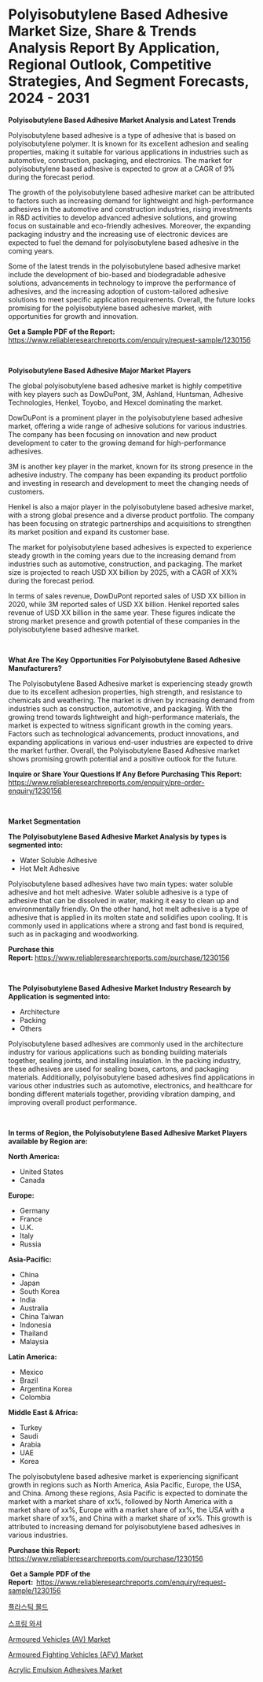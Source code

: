 <p><h1>Polyisobutylene Based Adhesive Market Size, Share & Trends Analysis Report By Application, Regional Outlook, Competitive Strategies, And Segment Forecasts, 2024 - 2031</h1></p><p><strong>Polyisobutylene Based Adhesive Market Analysis and Latest Trends</strong></p>
<p><p>Polyisobutylene based adhesive is a type of adhesive that is based on polyisobutylene polymer. It is known for its excellent adhesion and sealing properties, making it suitable for various applications in industries such as automotive, construction, packaging, and electronics. The market for polyisobutylene based adhesive is expected to grow at a CAGR of 9% during the forecast period.</p><p>The growth of the polyisobutylene based adhesive market can be attributed to factors such as increasing demand for lightweight and high-performance adhesives in the automotive and construction industries, rising investments in R&D activities to develop advanced adhesive solutions, and growing focus on sustainable and eco-friendly adhesives. Moreover, the expanding packaging industry and the increasing use of electronic devices are expected to fuel the demand for polyisobutylene based adhesive in the coming years.</p><p>Some of the latest trends in the polyisobutylene based adhesive market include the development of bio-based and biodegradable adhesive solutions, advancements in technology to improve the performance of adhesives, and the increasing adoption of custom-tailored adhesive solutions to meet specific application requirements. Overall, the future looks promising for the polyisobutylene based adhesive market, with opportunities for growth and innovation.</p></p>
<p><strong>Get a Sample PDF of the Report:&nbsp;</strong> <a href="https://www.reliableresearchreports.com/enquiry/request-sample/1230156">https://www.reliableresearchreports.com/enquiry/request-sample/1230156</a></p>
<p>&nbsp;</p>
<p><strong>Polyisobutylene Based Adhesive Major Market Players</strong></p>
<p><p>The global polyisobutylene based adhesive market is highly competitive with key players such as DowDuPont, 3M, Ashland, Huntsman, Adhesive Technologies, Henkel, Toyobo, and Hexcel dominating the market.</p><p>DowDuPont is a prominent player in the polyisobutylene based adhesive market, offering a wide range of adhesive solutions for various industries. The company has been focusing on innovation and new product development to cater to the growing demand for high-performance adhesives.</p><p>3M is another key player in the market, known for its strong presence in the adhesive industry. The company has been expanding its product portfolio and investing in research and development to meet the changing needs of customers.</p><p>Henkel is also a major player in the polyisobutylene based adhesive market, with a strong global presence and a diverse product portfolio. The company has been focusing on strategic partnerships and acquisitions to strengthen its market position and expand its customer base.</p><p>The market for polyisobutylene based adhesives is expected to experience steady growth in the coming years due to the increasing demand from industries such as automotive, construction, and packaging. The market size is projected to reach USD XX billion by 2025, with a CAGR of XX% during the forecast period.</p><p>In terms of sales revenue, DowDuPont reported sales of USD XX billion in 2020, while 3M reported sales of USD XX billion. Henkel reported sales revenue of USD XX billion in the same year. These figures indicate the strong market presence and growth potential of these companies in the polyisobutylene based adhesive market.</p></p>
<p>&nbsp;</p>
<p><strong>What Are The Key Opportunities For Polyisobutylene Based Adhesive Manufacturers?</strong></p>
<p><p>The Polyisobutylene Based Adhesive market is experiencing steady growth due to its excellent adhesion properties, high strength, and resistance to chemicals and weathering. The market is driven by increasing demand from industries such as construction, automotive, and packaging. With the growing trend towards lightweight and high-performance materials, the market is expected to witness significant growth in the coming years. Factors such as technological advancements, product innovations, and expanding applications in various end-user industries are expected to drive the market further. Overall, the Polyisobutylene Based Adhesive market shows promising growth potential and a positive outlook for the future.</p></p>
<p><strong>Inquire or Share Your Questions If Any Before Purchasing This Report:</strong> <a href="https://www.reliableresearchreports.com/enquiry/pre-order-enquiry/1230156">https://www.reliableresearchreports.com/enquiry/pre-order-enquiry/1230156</a></p>
<p>&nbsp;</p>
<p><strong>Market Segmentation</strong></p>
<p><strong>The Polyisobutylene Based Adhesive Market Analysis by types is segmented into:</strong></p>
<p><ul><li>Water Soluble Adhesive</li><li>Hot Melt Adhesive</li></ul></p>
<p><p>Polyisobutylene based adhesives have two main types: water soluble adhesive and hot melt adhesive. Water soluble adhesive is a type of adhesive that can be dissolved in water, making it easy to clean up and environmentally friendly. On the other hand, hot melt adhesive is a type of adhesive that is applied in its molten state and solidifies upon cooling. It is commonly used in applications where a strong and fast bond is required, such as in packaging and woodworking.</p></p>
<p><strong>Purchase this Report:&nbsp;</strong><a href="https://www.reliableresearchreports.com/purchase/1230156">https://www.reliableresearchreports.com/purchase/1230156</a></p>
<p>&nbsp;</p>
<p><strong>The Polyisobutylene Based Adhesive Market Industry Research by Application is segmented into:</strong></p>
<p><ul><li>Architecture</li><li>Packing</li><li>Others</li></ul></p>
<p><p>Polyisobutylene based adhesives are commonly used in the architecture industry for various applications such as bonding building materials together, sealing joints, and installing insulation. In the packing industry, these adhesives are used for sealing boxes, cartons, and packaging materials. Additionally, polyisobutylene based adhesives find applications in various other industries such as automotive, electronics, and healthcare for bonding different materials together, providing vibration damping, and improving overall product performance.</p></p>
<p>&nbsp;</p>
<p><strong>In terms of Region, the Polyisobutylene Based Adhesive Market Players available by Region are:</strong></p>
<p>
    <p> <strong> North America: </strong>
        <ul>
            <li>United States</li>
            <li>Canada</li>
        </ul>
        </p> 
    <p> <strong> Europe: </strong>
        <ul>
            <li>Germany</li>
            <li>France</li>
            <li>U.K.</li>
            <li>Italy</li>
            <li>Russia</li>
        </ul>
        </p> 
    <p> <strong> Asia-Pacific: </strong>
        <ul>
            <li>China</li>
            <li>Japan</li>
            <li>South Korea</li>
            <li>India</li>
            <li>Australia</li>
            <li>China Taiwan</li>
            <li>Indonesia</li>
            <li>Thailand</li>
            <li>Malaysia</li>
        </ul>
        </p> 
    <p> <strong> Latin America: </strong>
        <ul>
            <li>Mexico</li>
            <li>Brazil</li>
            <li>Argentina Korea</li>
            <li>Colombia</li>
        </ul>
        </p> 
    <p> <strong> Middle East & Africa: </strong>
        <ul>
            <li>Turkey</li>
            <li>Saudi</li>
            <li>Arabia</li>
            <li>UAE</li>
            <li>Korea</li>
        </ul>
    </p>
    </p>
<p><p>The polyisobutylene based adhesive market is experiencing significant growth in regions such as North America, Asia Pacific, Europe, the USA, and China. Among these regions, Asia Pacific is expected to dominate the market with a market share of xx%, followed by North America with a market share of xx%, Europe with a market share of xx%, the USA with a market share of xx%, and China with a market share of xx%. This growth is attributed to increasing demand for polyisobutylene based adhesives in various industries.</p></p>
<p><strong>Purchase this Report: </strong><a href="https://www.reliableresearchreports.com/purchase/1230156">https://www.reliableresearchreports.com/purchase/1230156</a></p>
<p>&nbsp;<strong>Get a Sample PDF of the Report:&nbsp;&nbsp;</strong><a href="https://www.reliableresearchreports.com/enquiry/request-sample/1230156">https://www.reliableresearchreports.com/enquiry/request-sample/1230156</a></p>
<p><strong></strong></p>
<p><p><a href="https://github.com/bunxhcci35271755/Market-Research-Report-List-1/blob/main/4580169770.md">플라스틱 몰드</a></p><p><a href="https://github.com/fredrickeglers/Market-Research-Report-List-1/blob/main/7844285771.md">스프링 와셔</a></p><p><a href="https://issuu.com/reportprime-2/docs/armoured-vehicles-av-market-size-2030.pptx">Armoured Vehicles (AV) Market</a></p><p><a href="https://issuu.com/reportprime-2/docs/armoured-fighting-vehicles-afv-market-size-2030.pp">Armoured Fighting Vehicles (AFV) Market</a></p><p><a href="https://github.com/Chiragrp22/Market-Research-Report-List-3/blob/main/acrylic-emulsion-adhesives-market.md">Acrylic Emulsion Adhesives Market</a></p></p>